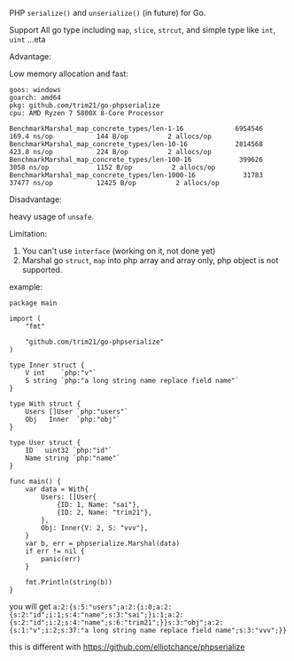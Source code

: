 PHP `serialize()` and `unserialize()` (in future) for Go.

Support All go type including `map`, `slice`, `strcut`, and simple type like `int`, `uint` ...eta

Advantage:

Low memory allocation and fast:

```text
goos: windows
goarch: amd64
pkg: github.com/trim21/go-phpserialize
cpu: AMD Ryzen 7 5800X 8-Core Processor

BenchmarkMarshal_map_concrete_types/len-1-16             6954546               169.4 ns/op           144 B/op          2 allocs/op
BenchmarkMarshal_map_concrete_types/len-10-16            2814568               423.8 ns/op           224 B/op          2 allocs/op
BenchmarkMarshal_map_concrete_types/len-100-16            399626              3058 ns/op            1152 B/op          2 allocs/op
BenchmarkMarshal_map_concrete_types/len-1000-16            31783             37477 ns/op           12425 B/op          2 allocs/op
```

Disadvantage:

heavy usage of `unsafe`.

Limitation:

1. You can't use `interface` (working on it, not done yet)
2. Marshal go `struct`, `map` into php array and array only, php object is not supported.

example:

```golang
package main

import (
	"fmt"

	"github.com/trim21/go-phpserialize"
)

type Inner struct {
	V int    `php:"v"`
	S string `php:"a long string name replace field name"`
}

type With struct {
	Users []User `php:"users"`
	Obj   Inner  `php:"obj"`
}

type User struct {
	ID   uint32 `php:"id"`
	Name string `php:"name"`
}

func main() {
	var data = With{
		Users: []User{
			{ID: 1, Name: "sai"},
			{ID: 2, Name: "trim21"},
		},
		Obj: Inner{V: 2, S: "vvv"},
	}
	var b, err = phpserialize.Marshal(data)
	if err != nil {
		panic(err)
	}

	fmt.Println(string(b))
}
```

you will
get `a:2:{s:5:"users";a:2:{i:0;a:2:{s:2:"id";i:1;s:4:"name";s:3:"sai";}i:1;a:2:{s:2:"id";i:2;s:4:"name";s:6:"trim21";}}s:3:"obj";a:2:{s:1:"v";i:2;s:37:"a long string name replace field name";s:3:"vvv";}}`

this is different with https://github.com/elliotchance/phpserialize
